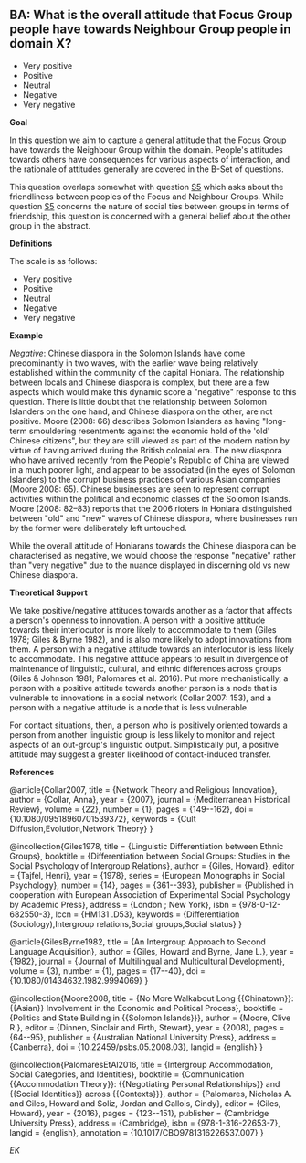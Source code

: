 
## BA: What is the overall attitude that Focus Group people have towards Neighbour Group people in domain X?

- Very positive
- Positive
- Neutral
- Negative
- Very negative



**Goal**

In this question we aim to capture a general attitude that the Focus Group have towards the Neighbour Group within the domain. People's attitudes towards others have consequences for various aspects of interaction, and the rationale of attitudes generally are covered in the B-Set of questions.



This question overlaps somewhat with question [S5](https://www.google.com/url?q=https%3A%2F%2Fsites.google.com%2Fview%2Frs210205edomains-questionnaire%2Fhome%23h.h0ydl9yrcthw&sa=D&sntz=1&usg=AOvVaw0rcdhmK44nbI8VWZtEoN6V) which asks about the friendliness between peoples of the Focus and Neighbour Groups. While question [S5](https://www.google.com/url?q=https%3A%2F%2Fsites.google.com%2Fview%2Frs210205edomains-questionnaire%2Fhome%23h.h0ydl9yrcthw&sa=D&sntz=1&usg=AOvVaw0rcdhmK44nbI8VWZtEoN6V) concerns the nature of social ties between groups in terms of friendship, this question is concerned with a general belief about the other group in the abstract.



**Definitions**

The scale is as follows:

- Very positive
- Positive
- Neutral
- Negative
- Very negative




**Example**

*Negative*: Chinese diaspora in the Solomon Islands have come predominantly in two waves, with the earlier wave being relatively established within the community of the capital Honiara. The relationship between locals and Chinese diaspora is complex, but there are a few aspects which would make this dynamic score a "negative" response to this question. There is little doubt that the relationship between Solomon Islanders on the one hand, and Chinese diaspora on the other, are not positive. Moore (2008: 66) describes Solomon Islanders as having "long-term smouldering resentments against the economic hold of the 'old' Chinese citizens", but they are still viewed as part of the modern nation by virtue of having arrived during the British colonial era. The new diaspora who have arrived recently from the People's Republic of China are viewed in a much poorer light, and appear to be associated (in the eyes of Solomon Islanders) to the corrupt business practices of various Asian companies (Moore 2008: 65). Chinese businesses are seen to represent corrupt activities within the political and economic classes of the Solomon Islands. Moore (2008: 82–83) reports that the 2006 rioters in Honiara distinguished between "old" and "new" waves of Chinese diaspora, where businesses run by the former were deliberately left untouched.



While the overall attitude of Honiarans towards the Chinese diaspora can be characterised as negative, we would choose the response "negative" rather than "very negative" due to the nuance displayed in discerning old vs new Chinese diaspora.



**Theoretical Support**

We take positive/negative attitudes towards another as a factor that affects a person's openness to innovation. A person with a positive attitude towards their interlocutor is more likely to accommodate to them (Giles 1978; Giles & Byrne 1982), and is also more likely to adopt innovations from them. A person with a negative attitude towards an interlocutor is less likely to accommodate. This negative attitude appears to result in divergence of maintenance of linguistic, cultural, and ethnic differences across groups (Giles & Johnson 1981; Palomares et al. 2016). Put more mechanistically, a person with a positive attitude towards another person is a node that is vulnerable to innovations in a social network (Collar 2007: 153), and a person with a negative attitude is a node that is less vulnerable.



For contact situations, then, a person who is positively oriented towards a person from another linguistic group is less likely to monitor and reject aspects of an out-group's linguistic output. Simplistically put, a positive attitude may suggest a greater likelihood of contact-induced transfer.


**References**

@article{Collar2007,
  title = {Network Theory and Religious Innovation},
  author = {Collar, Anna},
  year = {2007},
  journal = {Mediterranean Historical Review},
  volume = {22},
  number = {1},
  pages = {149--162},
  doi = {10.1080/09518960701539372},
  keywords = {Cult Diffusion,Evolution,Network Theory}
}

@incollection{Giles1978,
  title = {Linguistic Differentiation between Ethnic Groups},
  booktitle = {Differentiation between Social Groups: Studies in the Social Psychology of Intergroup Relations},
  author = {Giles, Howard},
  editor = {Tajfel, Henri},
  year = {1978},
  series = {European Monographs in Social Psychology},
  number = {14},
  pages = {361--393},
  publisher = {Published in cooperation with European Association of Experimental Social Psychology by Academic Press},
  address = {London ; New York},
  isbn = {978-0-12-682550-3},
  lccn = {HM131 .D53},
  keywords = {Differentiation (Sociology),Intergroup relations,Social groups,Social status}
}

@article{GilesByrne1982,
  title = {An Intergroup Approach to Second Language Acquisition},
  author = {Giles, Howard and Byrne, Jane L.},
  year = {1982},
  journal = {Journal of Multilingual and Multicultural Development},
  volume = {3},
  number = {1},
  pages = {17--40},
  doi = {10.1080/01434632.1982.9994069}
}

@incollection{Moore2008,
  title = {No More Walkabout Long {{Chinatown}}: {{Asian}} Involvement in the Economic and Political Process},
  booktitle = {Politics and State Building in {{Solomon Islands}}},
  author = {Moore, Clive R.},
  editor = {Dinnen, Sinclair and Firth, Stewart},
  year = {2008},
  pages = {64--95},
  publisher = {Australian National University Press},
  address = {Canberra},
  doi = {10.22459/psbs.05.2008.03},
  langid = {english}
}

@incollection{PalomaresEtAl2016,
  title = {Intergroup Accommodation, Social Categories, and Identities},
  booktitle = {Communication {{Accommodation Theory}}: {{Negotiating Personal Relationships}} and {{Social Identities}} across {{Contexts}}},
  author = {Palomares, Nicholas A. and Giles, Howard and Soliz, Jordan and Gallois, Cindy},
  editor = {Giles, Howard},
  year = {2016},
  pages = {123--151},
  publisher = {Cambridge University Press},
  address = {Cambridge},
  isbn = {978-1-316-22653-7},
  langid = {english},
  annotation = {10.1017/CBO9781316226537.007}
}




*EK*
